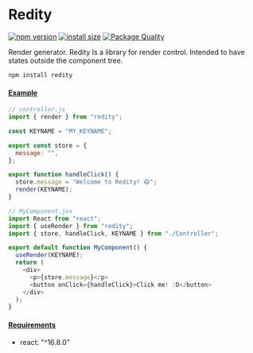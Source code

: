 # Redity

[![npm version](https://badge.fury.io/js/redity.svg)](https://badge.fury.io/js/redity) [![install size](https://packagephobia.com/badge?p=redity)](https://packagephobia.com/result?p=redity) [![Package Quality](https://packagequality.com/shield/redity.svg)](https://packagequality.com/#?package=redity)

Render generator. Redity Is a library for render control. Intended to have states outside the component tree.

```
npm install redity
```

#### [Example](#example)

```js
// controller.js
import { render } from "redity";

const KEYNAME = "MY_KEYNAME";

export const store = {
  message: "",
};

export function handleClick() {
  store.message = "Welcome to Redity! 😄";
  render(KEYNAME);
}
```

```js
// MyComponent.jsx
import React from "react";
import { useRender } from "redity";
import { store, handleClick, KEYNAME } from "./Controller";

export default function MyComponent() {
  useRender(KEYNAME);
  return (
    <div>
      <p>{store.message}</p>
      <button onClick={handleClick}>Click me! :D</button>
    </div>
  );
}
```

#### [Requirements](#requirements)

- react: "^16.8.0"
